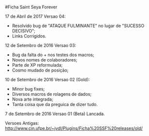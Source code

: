 #Ficha Saint Seya Forever

17 de Abril de 2017
Versao 04:
* Resolvido bug de "ATAQUE FULMINANTE" no lugar de "SUCESSO DECISIVO";
* Links Corrigidos.

12 de Setembro de 2016
Versao 03:
* Bug da falta do + nos testes dos macros;
* Novos nomes de colaboradores;
* Parte de XP reformulada;
* Cosmo mudado de posição;

10 de Setembro de 2016
Versao 02 (Gold):
* Minor bug fixes;
* Diversos macros de rolagens de dados;
* Nova arte integrada;
* Tanta coisa que da preguica de dizer tudo. 

7 de Setembro de 2016
Versao 01 (Beta) Lancada. 

Versoes Antigas:
http://www.cin.ufpe.br/~jvdl/Plugins/Ficha%20SSF%20releases/old/